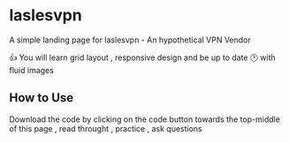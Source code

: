 # laslesvpn
A simple landing page for laslesvpn -  An hypothetical VPN Vendor

👍 You will learn grid layout , responsive design and be up to date 🕑 with fluid images 

## How to Use 

Download the code by clicking on the code button towards the top-middle of this page , read throught , practice , ask questions
